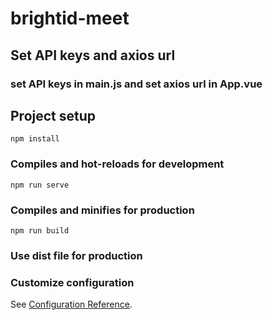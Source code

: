 # brightid-meet

## Set API keys and axios url

### set API keys in main.js and set axios url in App.vue

## Project setup

```
npm install
```

### Compiles and hot-reloads for development

```
npm run serve
```

### Compiles and minifies for production

```
npm run build
```

### Use dist file for production

### Customize configuration

See [Configuration Reference](https://cli.vuejs.org/config/).
